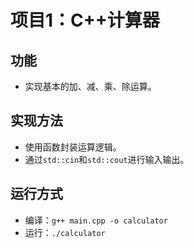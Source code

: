 # 项目1：C++计算器

## 功能
- 实现基本的加、减、乘、除运算。

## 实现方法
- 使用函数封装运算逻辑。
- 通过`std::cin`和`std::cout`进行输入输出。

## 运行方式
- 编译：`g++ main.cpp -o calculator`
- 运行：`./calculator`

